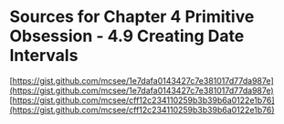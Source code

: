 # Sources for Chapter 4 Primitive Obsession - 4.9 Creating Date Intervals

[https://gist.github.com/mcsee/1e7dafa0143427c7e381017d77da987e](https://gist.github.com/mcsee/1e7dafa0143427c7e381017d77da987e)
[https://gist.github.com/mcsee/cff12c234110259b3b39b6a0122e1b76](https://gist.github.com/mcsee/cff12c234110259b3b39b6a0122e1b76)